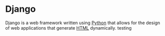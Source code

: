 # Django

Django is a web framework written using [Python](/wiki/Python) that allows for the design of web applications that generate [HTML](/wiki/HTML) dynamically. testing

